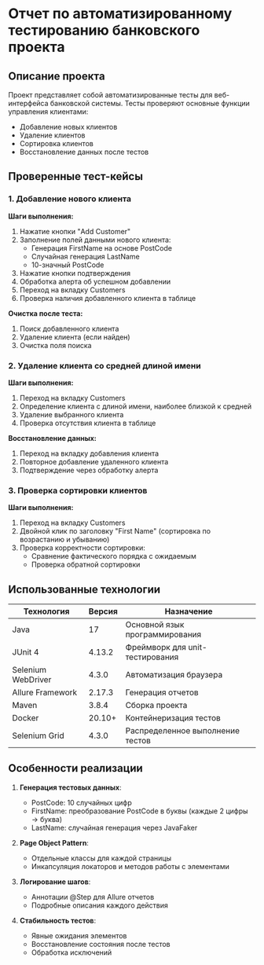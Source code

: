 # Отчет по автоматизированному тестированию банковского проекта

## Описание проекта
Проект представляет собой автоматизированные тесты для веб-интерфейса банковской системы. Тесты проверяют основные функции управления клиентами:
- Добавление новых клиентов
- Удаление клиентов
- Сортировка клиентов
- Восстановление данных после тестов

## Проверенные тест-кейсы

### 1. Добавление нового клиента
**Шаги выполнения:**
1. Нажатие кнопки "Add Customer"
2. Заполнение полей данными нового клиента:
   - Генерация FirstName на основе PostCode
   - Случайная генерация LastName
   - 10-значный PostCode
3. Нажатие кнопки подтверждения
4. Обработка алерта об успешном добавлении
5. Переход на вкладку Customers
6. Проверка наличия добавленного клиента в таблице

**Очистка после теста:**
1. Поиск добавленного клиента
2. Удаление клиента (если найден)
3. Очистка поля поиска

### 2. Удаление клиента со средней длиной имени
**Шаги выполнения:**
1. Переход на вкладку Customers
2. Определение клиента с длиной имени, наиболее близкой к средней
3. Удаление выбранного клиента
4. Проверка отсутствия клиента в таблице

**Восстановление данных:**
1. Переход на вкладку добавления клиента
2. Повторное добавление удаленного клиента
3. Подтверждение через обработку алерта

### 3. Проверка сортировки клиентов
**Шаги выполнения:**
1. Переход на вкладку Customers
2. Двойной клик по заголовку "First Name" (сортировка по возрастанию и убыванию)
3. Проверка корректности сортировки:
   - Сравнение фактического порядка с ожидаемым
   - Проверка обратной сортировки

## Использованные технологии

| Технология | Версия | Назначение |
|------------|--------|------------|
| Java | 17 | Основной язык программирования |
| JUnit 4 | 4.13.2 | Фреймворк для unit-тестирования |
| Selenium WebDriver | 4.3.0 | Автоматизация браузера |
| Allure Framework | 2.17.3 | Генерация отчетов |
| Maven | 3.8.4 | Сборка проекта |
| Docker | 20.10+ | Контейнеризация тестов |
| Selenium Grid | 4.3.0 | Распределенное выполнение тестов |

## Особенности реализации
1. **Генерация тестовых данных**:
   - PostCode: 10 случайных цифр
   - FirstName: преобразование PostCode в буквы (каждые 2 цифры → буква)
   - LastName: случайная генерация через JavaFaker

2. **Page Object Pattern**:
   - Отдельные классы для каждой страницы
   - Инкапсуляция локаторов и методов работы с элементами

3. **Логирование шагов**:
   - Аннотации @Step для Allure отчетов
   - Подробные описания каждого действия

4. **Стабильность тестов**:
   - Явные ожидания элементов
   - Восстановление состояния после тестов
   - Обработка исключений